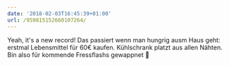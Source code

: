 ```yaml
---
date: '2018-02-03T16:45:39+01:00'
url: /959815152660107264/
---
```

Yeah, it's a new record!
Das passiert wenn man hungrig ausm Haus geht: erstmal Lebensmittel für 60€ kaufen. Kühlschrank platzt aus allen Nähten. Bin also für kommende Fressflashs gewappnet 🤪
